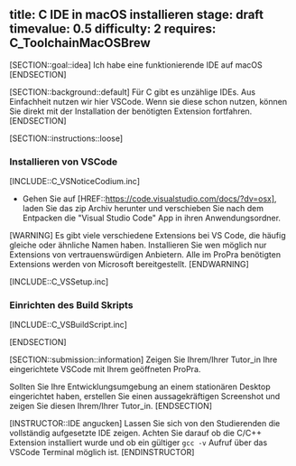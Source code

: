title: C IDE in macOS installieren
stage: draft
timevalue: 0.5
difficulty: 2
requires: C_ToolchainMacOSBrew
---
[SECTION::goal::idea]
Ich habe eine funktionierende IDE auf macOS
[ENDSECTION]

[SECTION::background::default]
Für C gibt es unzählige IDEs. Aus Einfachheit nutzen wir hier VSCode.
Wenn sie diese schon nutzen, können Sie direkt mit der Installation der 
benötigten Extension fortfahren.
[ENDSECTION]

[SECTION::instructions::loose]

### Installieren von VSCode

[INCLUDE::C_VSNoticeCodium.inc]

- Gehen Sie auf [HREF::https://code.visualstudio.com/docs/?dv=osx], laden Sie
  das zip Archiv herunter und verschieben Sie nach dem Entpacken die
  "Visual Studio Code" App in ihren Anwendungsordner.

[WARNING]
Es gibt viele verschiedene Extensions bei VS Code, die häufig gleiche oder
ähnliche Namen haben. Installieren Sie wen möglich nur Extensions von
vertrauenswürdigen Anbietern. Alle im ProPra benötigten Extensions werden von
Microsoft bereitgestellt.
[ENDWARNING]

[INCLUDE::C_VSSetup.inc]

### Einrichten des Build Skripts

[INCLUDE::C_VSBuildScript.inc]

[ENDSECTION]

[SECTION::submission::information]
Zeigen Sie Ihrem/Ihrer Tutor_in Ihre eingerichtete VSCode mit Ihrem geöffneten
ProPra.

Sollten Sie Ihre Entwicklungsumgebung an einem stationären Desktop eingerichtet
haben, erstellen Sie einen aussagekräftigen Screenshot und zeigen Sie diesen
Ihrem/Ihrer Tutor_in.
[ENDSECTION]

[INSTRUCTOR::IDE angucken]
Lassen Sie sich von den Studierenden die vollständig aufgesetzte IDE zeigen.
Achten Sie darauf ob die C/C++ Extension installiert wurde und ob ein gültiger
`gcc -v` Aufruf über das VSCode Terminal möglich ist.
[ENDINSTRUCTOR]
